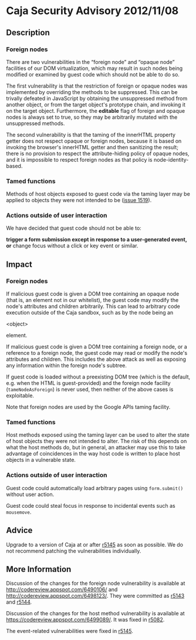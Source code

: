 # Caja Security Advisory 2012/11/08 #

## Description ##

### Foreign nodes ###

There are two vulnerabilities in the “foreign node” and “opaque node” facilities of our DOM virtualization, which may result in such nodes being modified or examined by guest code which should not be able to do so.

The first vulnerability is that the restriction of foreign or opaque nodes was implemented by overriding the methods to be suppressed. This can be trivally defeated in JavaScript by obtaining the unsuppressed method from another object, or from the target object's prototype chain, and invoking it on the target object. Furthermore, the **editable** flag of foreign and opaque nodes is always set to true, so they may be arbitrarily mutated with the unsuppressed methods.

The second vulnerability is that the taming of the innerHTML property getter does not respect opaque or foreign nodes, because it is based on invoking the browser's innerHTML getter and then sanitizing the result; there is no provision to respect the attribute-hiding policy of opaque nodes, and it is impossible to respect foreign nodes as that policy is node-identity-based.

### Tamed functions ###

Methods of host objects exposed to guest code via the taming layer may be applied to objects they were not intended to be ([issue 1519](https://code.google.com/p/google-caja/issues/detail?id=1519)).

### Actions outside of user interaction ###

We have decided that guest code should not be able to:

**trigger a form submission except in response to a user-generated event, or** change focus without a click or key event or similar.

## Impact ##

### Foreign nodes ###

If malicious guest code is given a DOM tree containing an opaque node (that is, an element not in our whitelist), the guest code may modify the node's attributes and children arbitrarily. This can lead to arbitrary code execution outside of the Caja sandbox, such as by the node being an 

&lt;object&gt;

 element.

If malicious guest code is given a DOM tree containing a foreign node, or a reference to a foreign node, the guest code may read or modify the node's attributes and children. This includes the above attack as well as exposing any information within the foreign node's subtree.

If guest code is loaded without a preexisting DOM tree (which is the default, e.g. when the HTML is guest-provided) and the foreign node facility (`tameNodeAsForeign`) is never used, then neither of the above cases is exploitable.

Note that foreign nodes are used by the Google APIs taming facility.

### Tamed functions ###

Host methods exposed using the taming layer can be used to alter the state of host objects they were not intended to alter. The risk of this depends on what the host methods do, but in general, an attacker may use this to take advantage of coincidences in the way host code is written to place host objects in a vulnerable state.

### Actions outside of user interaction ###

Guest code could automatically load arbitrary pages using `form.submit()` without user action.

Guest code could steal focus in response to incidental events such as `mousemove`.

## Advice ##

Upgrade to a version of Caja at or after [r5145](https://code.google.com/p/google-caja/source/detail?r=5145) as soon as possible. We do not recommend patching the vulnerabilities individually.

## More Information ##

Discussion of the changes for the foreign node vulnerability is available at http://codereview.appspot.com/6490106/ and http://codereview.appspot.com/6498123/. They were committed as [r5143](https://code.google.com/p/google-caja/source/detail?r=5143) and [r5144](https://code.google.com/p/google-caja/source/detail?r=5144).

Discussion of the changes for the host method vulnerability is available at https://codereview.appspot.com/6499089/. It was fixed in [r5082](https://code.google.com/p/google-caja/source/detail?r=5082).

The event-related vulnerabilities were fixed in [r5145](https://code.google.com/p/google-caja/source/detail?r=5145).